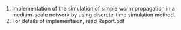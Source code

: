 1. Implementation of the simulation of simple worm propagation in a medium-scale network by using discrete-time simulation method.
2. For details of implementaion, read Report.pdf
